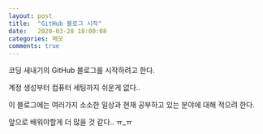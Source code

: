 ```yaml
---
layout: post
title:  "GitHub 블로그 시작"
date:   2020-03-28 18:00:08
categories: 메모
comments: true
---
```


코딩 새내기의 GitHub 블로그를 시작하려고 한다. 

계정 생성부터 컴퓨터 세팅까지 쉬운게 없다..

이 블로그에는 여러가지 소소한 일상과 현재 공부하고 있는 분야에 대해 적으려 한다.

앞으로 배워야할게 더 많을 것 같다.. ㅠ_ㅠ
